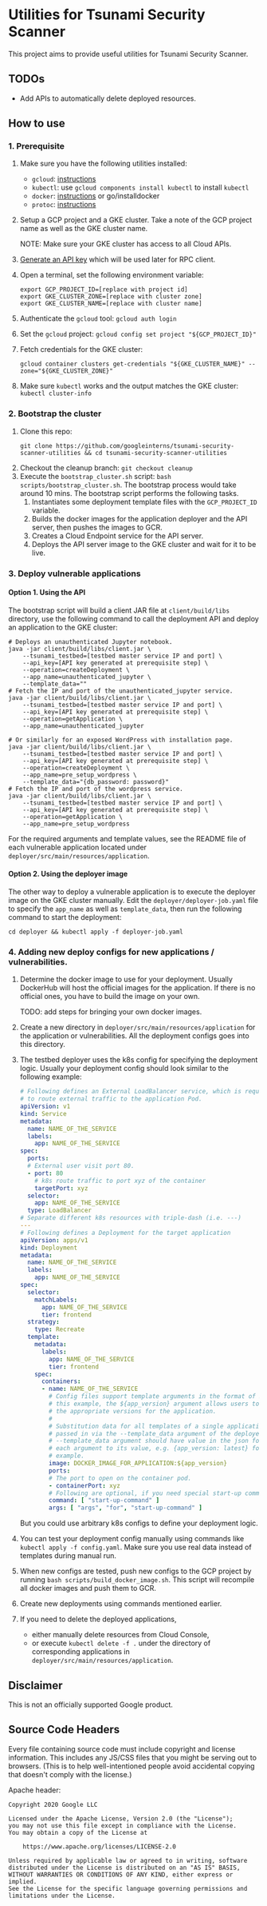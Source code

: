 # Utilities for Tsunami Security Scanner

This project aims to provide useful utilities for Tsunami Security Scanner.

## TODOs

- Add APIs to automatically delete deployed resources.

## How to use

### 1. Prerequisite

1.  Make sure you have the following utilities installed:
    -   `gcloud`: [instructions](https://cloud.google.com/sdk/install)
    -   `kubectl`: use `gcloud components install kubectl` to install `kubectl`
    -   `docker`: [instructions](https://docs.docker.com/get-docker/) or
        go/installdocker
    -   `protoc`: [instructions](https://grpc.io/docs/protoc-installation/)
1.  Setup a GCP project and a GKE cluster. Take a note of the GCP project name
    as well as the GKE cluster name.
    
    NOTE: Make sure your GKE cluster has access to all Cloud APIs.
1.  [Generate an API key](https://console.cloud.google.com/apis/credentials)
    which will be used later for RPC client.
1.  Open a terminal, set the following environment variable:
    ```shell script
    export GCP_PROJECT_ID=[replace with project id]
    export GKE_CLUSTER_ZONE=[replace with cluster zone]
    export GKE_CLUSTER_NAME=[replace with cluster name]
    ```
1.  Authenticate the `gcloud` tool: `gcloud auth login`
1.  Set the `gcloud` project: `gcloud config set project "${GCP_PROJECT_ID}"`
1.  Fetch credentials for the GKE cluster:
    ```
    gcloud container clusters get-credentials "${GKE_CLUSTER_NAME}" --zone="${GKE_CLUSTER_ZONE}"
    ```
1.  Make sure `kubectl` works and the output matches the GKE cluster: `kubectl
    cluster-info`

### 2. Bootstrap the cluster

1.  Clone this repo:
    ```
    git clone https://github.com/googleinterns/tsunami-security-scanner-utilities && cd tsunami-security-scanner-utilities
    ```
1.  Checkout the cleanup branch: `git checkout cleanup`
1.  Execute the `bootstrap_cluster.sh` script:
    `bash scripts/bootstrap_cluster.sh`. The bootstrap process would take around
    10 mins. The bootstrap script performs the following tasks.
    1. Instantiates some deployment template files with the `GCP_PROJECT_ID`
       variable.
    1. Builds the docker images for the application deployer and the API server,
       then pushes the images to GCR.
    1. Creates a Cloud Endpoint service for the API server.
    1. Deploys the API server image to the GKE cluster and wait for it to be
       live.
       
### 3. Deploy vulnerable applications

#### Option 1. Using the API

The bootstrap script will build a client JAR file at `client/build/libs`
directory, use the following command to call the deployment API and deploy an
application to the GKE cluster:

```shell script
# Deploys an unauthenticated Jupyter notebook.
java -jar client/build/libs/client.jar \
    --tsunami_testbed=[testbed master service IP and port] \
    --api_key=[API key generated at prerequisite step] \
    --operation=createDeployment \
    --app_name=unauthenticated_jupyter \
    --template_data=""
# Fetch the IP and port of the unauthenticated_jupyter service.
java -jar client/build/libs/client.jar \
    --tsunami_testbed=[testbed master service IP and port] \
    --api_key=[API key generated at prerequisite step] \
    --operation=getApplication \
    --app_name=unauthenticated_jupyter

# Or similarly for an exposed WordPress with installation page.
java -jar client/build/libs/client.jar \
    --tsunami_testbed=[testbed master service IP and port] \
    --api_key=[API key generated at prerequisite step] \
    --operation=createDeployment \
    --app_name=pre_setup_wordpress \
    --template_data="{db_password: password}"
# Fetch the IP and port of the wordpress service.
java -jar client/build/libs/client.jar \
    --tsunami_testbed=[testbed master service IP and port] \
    --api_key=[API key generated at prerequisite step] \
    --operation=getApplication \
    --app_name=pre_setup_wordpress
```

For the required arguments and template values, see the README file of each
vulnerable application located under `deployer/src/main/resources/application`.

#### Option 2. Using the deployer image

The other way to deploy a vulnerable application is to execute the deployer
image on the GKE cluster manually. Edit the `deployer/deployer-job.yaml` file to
specify the `app_name` as well as `template_data`, then run the following
command to start the deployment:

```shell script
cd deployer && kubectl apply -f deployer-job.yaml
```

### 4. Adding new deploy configs for new applications / vulnerabilities.

1. Determine the docker image to use for your deployment. Usually DockerHub will
   host the official images for the application. If there is no official ones,
   you have to build the image on your own.

   TODO: add steps for bringing your own docker images.

1. Create a new directory in `deployer/src/main/resources/application` for the
   application or vulnerabilities. All the deployment configs goes into this
   directory.

1. The testbed deployer uses the k8s config for specifying the deployment logic.
   Usually your deployment config should look similar to the following example:

   ```yaml
   # Following defines an External LoadBalancer service, which is required by k8s
   # to route external traffic to the application Pod.
   apiVersion: v1
   kind: Service
   metadata:
     name: NAME_OF_THE_SERVICE
     labels:
       app: NAME_OF_THE_SERVICE
   spec:
     ports:
     # External user visit port 80.
     - port: 80
       # k8s route traffic to port xyz of the container
       targetPort: xyz
     selector:
       app: NAME_OF_THE_SERVICE
     type: LoadBalancer
   # Separate different k8s resources with triple-dash (i.e. ---)
   ---
   # Following defines a Deployment for the target application
   apiVersion: apps/v1
   kind: Deployment
   metadata:
     name: NAME_OF_THE_SERVICE
     labels:
       app: NAME_OF_THE_SERVICE
   spec:
     selector:
       matchLabels:
         app: NAME_OF_THE_SERVICE
         tier: frontend
     strategy:
       type: Recreate
     template:
       metadata:
         labels:
           app: NAME_OF_THE_SERVICE
           tier: frontend
       spec:
         containers:
         - name: NAME_OF_THE_SERVICE
           # Config files support template arguments in the format of ${arg}. In
           # this example, the ${app_version} argument allows users to select
           # the appropriate versions for the application.
           #
           # Substitution data for all templates of a single application can be
           # passed in via the --template_data argument of the deployer. The
           # --template_data argument should have value in the json format, maps
           # each argument to its value, e.g. {app_version: latest} for this
           # example.
           image: DOCKER_IMAGE_FOR_APPLICATION:${app_version}
           ports:
           # The port to open on the container pod.
           - containerPort: xyz
           # Following are optional, if you need special start-up commands.
           command: [ "start-up-command" ]
           args: [ "args", "for", "start-up-command" ]
   ```

   But you could use arbitrary k8s configs to define your deployment logic.

1. You can test your deployment config manually using commands like
   `kubectl apply -f config.yaml`. Make sure you use real data instead of
   templates during manual run.

1. When new configs are tested, push new configs to the GCP project by running
   `bash scripts/build_docker_image.sh`. This script will recompile all docker
   images and push them to GCR.
 
1. Create new deployments using commands mentioned earlier.

1. If you need to delete the deployed applications,

   - either manually delete resources from Cloud Console,
   - or execute `kubectl delete -f .` under the directory of corresponding
     applications in `deployer/src/main/resources/application`.

## Disclaimer

This is not an officially supported Google product.

## Source Code Headers

Every file containing source code must include copyright and license
information. This includes any JS/CSS files that you might be serving out to
browsers. (This is to help well-intentioned people avoid accidental copying that
doesn't comply with the license.)

Apache header:

```
Copyright 2020 Google LLC

Licensed under the Apache License, Version 2.0 (the "License");
you may not use this file except in compliance with the License.
You may obtain a copy of the License at

    https://www.apache.org/licenses/LICENSE-2.0

Unless required by applicable law or agreed to in writing, software
distributed under the License is distributed on an "AS IS" BASIS,
WITHOUT WARRANTIES OR CONDITIONS OF ANY KIND, either express or implied.
See the License for the specific language governing permissions and
limitations under the License.
```
